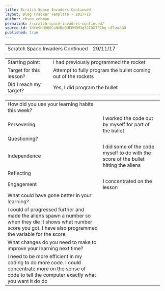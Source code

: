 ```yaml
---
title: Scratch Space Invaders Continued
layout: Blog Tracker Template - 2017-18
author: ehsan.rehman
permalink: /scratch-space-invaders-continued/
source-id: 1HYe9HH9Q6CaNVBe0UERM0M3q32IOXTFCkq_uElzo8BU
published: true
---
```

<table>
  <tr>
    <td>Scratch Space Invaders Continued</td>
    <td>29/11/17</td>
  </tr>
</table>


<table>
  <tr>
    <td>Starting point:</td>
    <td>I had previously programmed the rocket</td>
  </tr>
  <tr>
    <td>Target for this lesson?</td>
    <td>Attempt to fully program the bullet coming out of the rockets</td>
  </tr>
  <tr>
    <td>Did I reach my target? </td>
    <td>Yes, I did program the bullet</td>
  </tr>
</table>


<table>
  <tr>
    <td>How did you use your learning habits this week?</td>
    <td></td>
  </tr>
  <tr>
    <td>Persevering</td>
    <td>I worked the code out by myself for part of the bullet</td>
  </tr>
  <tr>
    <td>Questioning?</td>
    <td></td>
  </tr>
  <tr>
    <td>Independence</td>
    <td>I did some of the code myself to do with the score of the bullet hitting the aliens</td>
  </tr>
  <tr>
    <td>Reflecting</td>
    <td></td>
  </tr>
  <tr>
    <td>Engagement</td>
    <td>I concentrated on the lesson</td>
  </tr>
  <tr>
    <td>What could have gone better in your learning?</td>
    <td></td>
  </tr>
  <tr>
    <td>I could of progressed further and made the aliens spawn a number so when they die it shows what number score you got. I have also programmed the variable for the score</td>
    <td></td>
  </tr>
  <tr>
    <td>What changes do you need to make to improve your learning next time?</td>
    <td></td>
  </tr>
  <tr>
    <td> I need to be more efficient in my coding to do more code. I could concentrate more on the sense of code to tell the computer exactly what you want it do do</td>
    <td></td>
  </tr>
</table>


